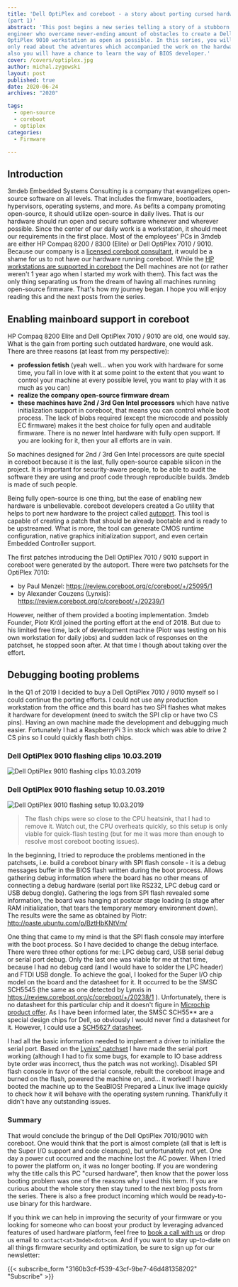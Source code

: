 ```yaml
---
title: 'Dell OptiPlex and coreboot - a story about porting cursed hardware
(part 1)'
abstract: 'This post begins a new series telling a story of a stubborn firmware
engineer who overcame never-ending amount of obstacles to create a Dell
OptiPlex 9010 workstation as open as possible. In this series, you will not
only read about the adventures which accompanied the work on the hardware but
also you will have a chance to learn the way of BIOS developer.'
cover: /covers/optiplex.jpg
author: michal.zygowski
layout: post
published: true
date: 2020-06-24
archives: "2020"

tags:
  - open-source
  - coreboot
  - optiplex
categories:
  - Firmware

---
```


## Introduction

3mdeb Embedded Systems Consulting is a company that evangelizes open-source
software on all levels. That includes the firmware, bootloaders, hypervisors,
operating systems, and more. As befits a company promoting open-source, it
should utilize open-source in daily lives. That is our hardware should run open
and secure software whenever and wherever possible. Since the center of our
daily work is a workstation, it should meet our requirements in the first place.
Most of the employees' PCs in 3mdeb are either HP Compaq 8200 / 8300 (Elite) or
Dell OptiPlex 7010 / 9010. Because our company is a
[licensed coreboot consultant](https://www.coreboot.org/consulting.html), it
would be a shame for us to not have our hardware running coreboot. While the
[HP workstations are supported in coreboot](https://doc.coreboot.org/mainboard/hp/compaq_8200_sff.html)
the Dell machines are not (or rather weren't 1 year ago when I started my work
with them). This fact was the only thing separating us from the dream of having
all machines running open-source firmware. That's how my journey began. I hope
you will enjoy reading this and the next posts from the series.

## Enabling mainboard support in coreboot

HP Compaq 8200 Elite and Dell OptiPlex 7010 / 9010 are old, one would say. What
is the gain from porting such outdated hardware, one would ask. There are three
reasons (at least from my perspective):

- **profession fetish** (yeah well... when you work with hardware for some time,
  you fall in love with it at some point to the extent that you want to control
  your machine at every possible level, you want to play with it as much as you
  can)
- **realize the company open-source firmware dream**
- **these machines have 2nd / 3rd Gen Intel processors** which have native
  initialization support in coreboot, that means you can control whole boot
  process. The lack of blobs required (except the microcode and possibly EC
  firmware) makes it the best choice for fully open and auditable firmware.
  There is no newer Intel hardware with fully open support. If you are looking
  for it, then your all efforts are in vain.

So machines designed for 2nd / 3rd Gen Intel processors are quite special in
coreboot because it is the last, fully open-source capable silicon in the
project. It is important for security-aware people, to be able to audit the
software they are using and proof code through reproducible builds. 3mdeb is
made of such people.

Being fully open-source is one thing, but the ease of enabling new hardware is
unbelievable. coreboot developers created a Go utility that helps to port new
hardware to the project called
[autoport](https://github.com/coreboot/coreboot/blob/master/util/autoport/readme.md).
This tool is capable of creating a patch that should be already bootable and is
ready to be upstreamed. What is more, the tool can generate CMOS runtime
configuration, native graphics initialization support, and even certain Embedded
Controller support.

The first patches introducing the Dell OptiPlex 7010 / 9010 support in coreboot
were generated by the autoport. There were two patchsets for the OptiPlex 7010:

- by Paul Menzel: <https://review.coreboot.org/c/coreboot/+/25095/1>
- by Alexander Couzens (Lynxis):
  <https://review.coreboot.org/c/coreboot/+/20239/1>

However, neither of them provided a booting implementation. 3mdeb Founder, Piotr
Król joined the porting effort at the end of 2018. But due to his limited free
time, lack of development machine (Piotr was testing on his own workstation for
daily jobs) and sudden lack of responses on the patchset, he stopped soon after.
At that time I though about taking over the effort.

## Debugging booting problems

In the Q1 of 2019 I decided to buy a Dell OptiPlex 7010 / 9010 myself so I could
continue the porting efforts. I could not use any production workstation from
the office and this board has two SPI flashes what makes it hardware for
development (need to switch the SPI clip or have two CS pins). Having an own
machine made the development and debugging much easier. Fortunately I had a
RaspberryPi 3 in stock which was able to drive 2 CS pins so I could quickly
flash both chips.

### Dell OptiPlex 9010 flashing clips 10.03.2019

![Dell OptiPlex 9010 flashing clips 10.03.2019](/img/optiplex_clips.jpg)

### Dell OptiPlex 9010 flashing setup 10.03.2019

![Dell OptiPlex 9010 flashing setup 10.03.2019](/img/optiplex_setup.jpg)

> The flash chips were so close to the CPU heatsink, that I had to remove it.
> Watch out, the CPU overheats quickly, so this setup is only viable for
> quick-flash testing (but for me it was more than enough to resolve most
> coreboot booting issues).

In the beginning, I tried to reproduce the problems mentioned in the patchsets,
i.e. build a coreboot binary with SPI flash console - it is a debug messages
buffer in the BIOS flash written during the boot process. Allows gathering debug
information where the board has no other means of connecting a debug hardware
(serial port like RS232, LPC debug card or USB debug dongle). Gathering the logs
from SPI flash revealed some information, the board was hanging at postcar stage
loading (a stage after RAM initialization, that tears the temporary memory
environment down). The results were the same as obtained by Piotr:
<http://paste.ubuntu.com/p/BztHbKNtVm/>

One thing that came to my mind is that the SPI flash console may interfere with
the boot process. So I have decided to change the debug interface. There were
three other options for me: LPC debug card, USB serial debug or serial port
debug. Only the last one was viable for me at that time, because I had no debug
card (and I would have to solder the LPC header) and FTDI USB dongle. To achieve
the goal, I looked for the Super I/O chip model on the board and the datasheet
for it. It occurred to be the SMSC SCH5545 (the same as one detected by Lynxis
in <https://review.coreboot.org/c/coreboot/+/20238/1> ). Unfortunately, there is
no datasheet for this particular chip and it doesn't figure in
[Microchip product offer](https://www.microchip.com/en-us/products/embedded-controllers-and-super-io/desktop-and-super-io).
As I have been informed later, the SMSC SCH55\*\* are a special design chips for
Dell, so obviously I would never find a datasheet for it. However, I could use a
[SCH5627 datasheet](http://ww1.microchip.com/downloads/en/DeviceDoc/00001996A.pdf).

I had all the basic information needed to implement a driver to initialize the
serial port. Based on the
[Lynixs' patchset](https://review.coreboot.org/c/coreboot/+/20238/1) I have made
the serial port working (although I had to fix some bugs, for example to IO base
address byte order was incorrect, thus the patch was not working). Disabled SPI
flash console in favor of the serial console, rebuilt the coreboot image and
burned on the flash, powered the machine on, and... it worked! I have booted the
machine up to the SeaBIOS! Prepared a Linux live image quickly to check how it
will behave with the operating system running. Thankfully it didn't have any
outstanding issues.

### Summary

That would conclude the bringup of the Dell OptiPlex 7010/9010 with coreboot.
One would think that the port is almost complete (all that is left is the Super
I/O support and code cleanups), but unfortunately not yet. One day a power cut
occurred and the machine lost the AC power. When I tried to power the platform
on, it was no longer booting. If you are wondering why the title calls this PC
"cursed hardware", then know that the power loss booting problem was one of the
reasons why I used this term. If you are curious about the whole story then stay
tuned to the next blog posts from the series. There is also a free product
incoming which would be ready-to-use binary for this hardware.

If you think we can help in improving the security of your firmware or you
looking for someone who can boost your product by leveraging advanced features
of used hardware platform, feel free to [book a call with
us](https://cloud.3mdeb.com/index.php/apps/calendar/appointment/n7T65toSaD9t) or
drop us email to `contact<at>3mdeb<dot>com`. And if you want to stay up-to-date
on all things firmware security and optimization, be sure to sign up for our
newsletter:

{{< subscribe_form "3160b3cf-f539-43cf-9be7-46d481358202" "Subscribe" >}}
